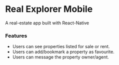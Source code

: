 # Real Explorer Mobile

A real-estate app built with React-Native

### Features
- Users can see properties listed for sale or rent.
- Users can add/bookmark a property as favourite.
- Users can message the property owner/agent.
